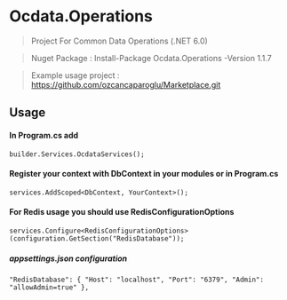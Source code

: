 # Ocdata.Operations

> Project For Common Data Operations (.NET 6.0)

> Nuget Package : Install-Package Ocdata.Operations -Version 1.1.7

> Example usage project : https://github.com/ozcancaparoglu/Marketplace.git

## Usage

#### In Program.cs add

`builder.Services.OcdataServices();`

#### Register your context with DbContext in your modules or in Program.cs

`services.AddScoped<DbContext, YourContext>(); `

#### For Redis usage you should use RedisConfigurationOptions

`services.Configure<RedisConfigurationOptions>(configuration.GetSection("RedisDatabase"));`

##### appsettings.json configuration

`"RedisDatabase": {
    "Host": "localhost",
    "Port": "6379",
    "Admin": "allowAdmin=true"
  },`




